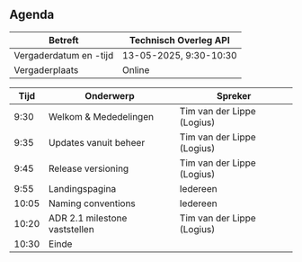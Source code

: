## Agenda

| Betreft                | Technisch Overleg API |
| ---------------------- | ------------------------------- |
| Vergaderdatum en -tijd | 13-05-2025, 9:30-10:30         |
| Vergaderplaats         | Online |                         |

| Tijd | Onderwerp |Spreker|
| --- | --- | --- |  
| 9:30| Welkom & Mededelingen        |    Tim van der Lippe (Logius) |
| 9:35 | Updates vanuit beheer | Tim van der Lippe (Logius) |
| 9:45 | Release versioning | Tim van der Lippe (Logius) |
| 9:55 | Landingspagina | Iedereen |
| 10:05 | Naming conventions | Iedereen |
| 10:20 | ADR 2.1 milestone vaststellen | Tim van der Lippe (Logius) |
| 10:30 | Einde |
